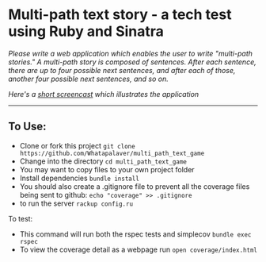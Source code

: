 Multi-path text story - a tech test using Ruby and Sinatra
====

_Please write a web application which enables the user to write "multi-path stories." A multi-path story is composed of sentences. After each sentence, there are up to four possible next sentences, and after each of those, another four possible next sentences, and so on._

_Here's a [short screencast](http://oneis-recruitment.s3.amazonaws.com/2014/stories-web-app.mp4) which illustrates the application_

___

To Use:
---

- Clone or fork this project `git clone https://github.com/Whatapalaver/multi_path_text_game`
- Change into the directory `cd multi_path_text_game`
- You may want to copy files to your own project folder
- Install dependencies `bundle install`
- You should also create a .gitignore file to prevent all the coverage files being sent to github: `echo "coverage" >> .gitignore`  
- to run the server `rackup config.ru`

To test:

- This command will run both the rspec tests and simplecov `bundle exec rspec`
- To view the coverage detail as a webpage run `open coverage/index.html`
